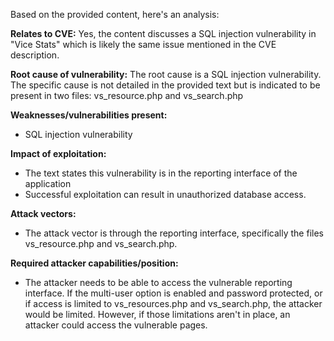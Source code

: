 Based on the provided content, here's an analysis:

**Relates to CVE:** Yes, the content discusses a SQL injection vulnerability in "Vice Stats" which is likely the same issue mentioned in the CVE description.

**Root cause of vulnerability:**
The root cause is a SQL injection vulnerability. The specific cause is not detailed in the provided text but is indicated to be present in two files: vs_resource.php and vs_search.php

**Weaknesses/vulnerabilities present:**
- SQL injection vulnerability

**Impact of exploitation:**
- The text states this vulnerability is in the reporting interface of the application
- Successful exploitation can result in unauthorized database access.

**Attack vectors:**
- The attack vector is through the reporting interface, specifically the files vs_resource.php and vs_search.php.

**Required attacker capabilities/position:**
- The attacker needs to be able to access the vulnerable reporting interface. If the multi-user option is enabled and password protected, or if access is limited to vs_resources.php and vs_search.php, the attacker would be limited. However, if those limitations aren't in place, an attacker could access the vulnerable pages.